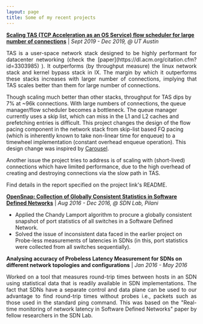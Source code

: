 ```yaml
---
layout: page
title: Some of my recent projects
---
```


**[Scaling TAS (TCP Acceleration as an OS Service) flow scheduler for large number of connections](https://github.com/pkj415/tas/tree/carousel-testing-piyush-without-debt)** \| *Sept 2019 - Dec 2019, @ UT Austin*

<p style="text-align:justify;"> TAS is a user-space network stack designed to be highly performant for datacenter networking (check the [paper](https://dl.acm.org/citation.cfm?id=3303985) ). It outperforms (by throughput measure) the linux network stack and kernel bypass stack in IX. The margin by which it outperforms these stacks increases with larger number of connections, implying that TAS scales better than them for large number of connections.

Though scaling much better than other stacks, throughput for TAS dips by 7% at ~96k connections. With large numbers of connections, the queue manager/flow scheduler becomes a bottleneck. The queue manager currently uses a skip list, which can miss in the L1 and L2 caches and prefetching entries is difficult. This project changes the design of the flow pacing component in the network stack from skip-list based FQ pacing (which is inherently known to take non-linear time for enqueue) to a timewheel implementation (constant overhead enqueue operation). This design change was inspired by [Carousel](https://dl.acm.org/citation.cfm?id=309885).

Another issue the project tries to address is of scaling with (short-lived) connections which have limited performance, due to the high overhead of creating and destroying connections via the slow path in TAS.

Find details in the report specified on the project link's README.</p>

**[OpenSnap: Collection of Globally Consistent Statistics in Software Defined Networks](https://ieeexplore.ieee.org/document/8711070)** \| *Aug 2016 - Dec 2016, @ SDN Lab, Pilani*

* Applied the Chandy Lamport algorithm to procure a globally consistent snapshot of port statistics of all switches in a Software Defined Network.
* Solved the issue of inconsistent data faced in the earlier project on Probe-less measurements of latencies in SDNs (in this, port statistics were collected from all switches sequentially).

**Analysing accuracy of Probe­less Latency Measurement for SDNs on different network topologies and configurations** \| *Jan 2016 - May 2016*

<p style="text-align:justify">Worked on a tool that measures round-trip times between hosts in an SDN using statistical data that is readily available in SDN implementations. The fact that SDNs have a separate control and data plane can be used to our advantage to find round-trip times without probes i.e., packets such as those used in the standard ping command. This was based on the "Real-time monitoring of network latency in Software Defined Networks" paper by fellow researchers in the SDN Lab.</p>


